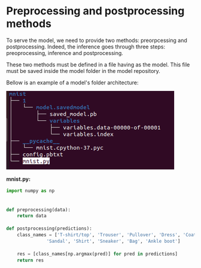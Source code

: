 # Preprocessing and postprocessing methods

To serve the model, we need to provide two methods: preorpcessing and postprocessing. Indeed, the inference goes through three steps: preoprocessing, inference and postprocessing. 

These two methods must be defined in a file having as the model. This file must be saved inside the model folder in the model repository. 

Bellow is an example of a model's folder architecture: 

![pre_post_processing.png](img/pre_post_processing.png)

**mnist.py:**
    


```python
import numpy as np 


def preprocessing(data): 
	return data 

def postprocessing(predictions): 
    class_names = ['T-shirt/top', 'Trouser', 'Pullover', 'Dress', 'Coat',
               'Sandal', 'Shirt', 'Sneaker', 'Bag', 'Ankle boot']
    
    res = [class_names[np.argmax(pred)] for pred in predictions]
    return res 

```
